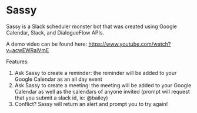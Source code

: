 # Sassy
Sassy is a Slack scheduler monster bot that was created using Google Calendar, Slack, and DialogueFlow APIs.

A demo video can be found here:
https://www.youtube.com/watch?v=acwEWRaiVmE

Features:
1. Ask Sassy to create a reminder: the reminder will be added to your Google Calendar as an all day event
2. Ask Sassy to create a meeting: the meeting will be added to your Google Calendar as well as the calendars of anyone invited (prompt will request that you submit a slack id, ie: @bailey)
3. Conflict? Sassy will return an alert and prompt you to try again!
